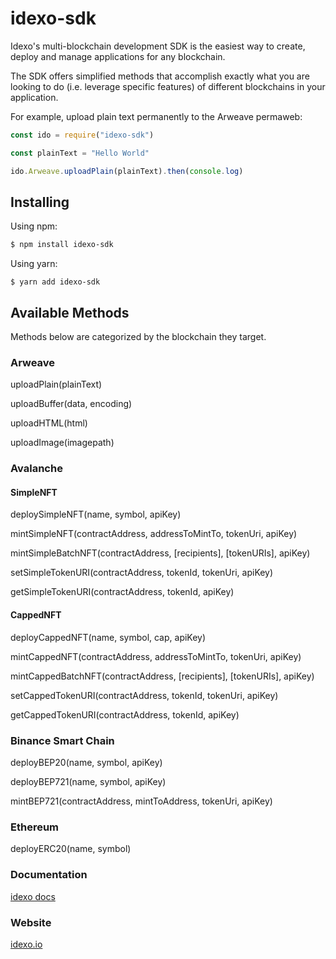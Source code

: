 # idexo-sdk

Idexo's multi-blockchain development SDK is the easiest way to create, deploy and manage applications for any blockchain.

The SDK offers simplified methods that accomplish exactly what you are looking to do (i.e. leverage specific features) of different blockchains in your application.

For example, upload plain text permanently to the Arweave permaweb:

```javascript
const ido = require("idexo-sdk")

const plainText = "Hello World"

ido.Arweave.uploadPlain(plainText).then(console.log)
```

## Installing

Using npm:

```bash
$ npm install idexo-sdk
```

Using yarn:

```
$ yarn add idexo-sdk
```

## Available Methods

Methods below are categorized by the blockchain they target.

### Arweave

uploadPlain(plainText)

uploadBuffer(data, encoding)

uploadHTML(html)

uploadImage(imagepath)

### Avalanche

#### SimpleNFT

deploySimpleNFT(name, symbol, apiKey)

mintSimpleNFT(contractAddress, addressToMintTo, tokenUri, apiKey)

mintSimpleBatchNFT(contractAddress, [recipients], [tokenURIs], apiKey)

setSimpleTokenURI(contractAddress, tokenId, tokenUri, apiKey)

getSimpleTokenURI(contractAddress, tokenId, apiKey)

#### CappedNFT

deployCappedNFT(name, symbol, cap, apiKey)

mintCappedNFT(contractAddress, addressToMintTo, tokenUri, apiKey)

mintCappedBatchNFT(contractAddress, [recipients], [tokenURIs], apiKey)

setCappedTokenURI(contractAddress, tokenId, tokenUri, apiKey)

getCappedTokenURI(contractAddress, tokenId, apiKey)

### Binance Smart Chain

deployBEP20(name, symbol, apiKey)

deployBEP721(name, symbol, apiKey)

mintBEP721(contractAddress, mintToAddress, tokenUri, apiKey)

### Ethereum

deployERC20(name, symbol)

### Documentation

[idexo docs](https://idexo.gitbook.io/docs)

### Website

[idexo.io](https://idexo.io)

